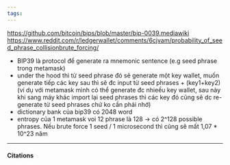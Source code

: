 ```yaml
---
tags: 
---
```

https://github.com/bitcoin/bips/blob/master/bip-0039.mediawiki
https://www.reddit.com/r/ledgerwallet/comments/6cjvam/probability_of_seed_phrase_collisionbrute_forcing/

- BIP39 là protocol để generate ra mnemonic sentence (e.g seed phrase trong metamask)
- under the hood thì từ seed phrase đó sẽ generate một key wallet, muốn generate tiếp các key sau thì sẽ đc input từ seed phrases + (key1+key2) (ví dụ với metamask mình có thể generate đc nhieều key wallet, sau này khi sang máy khác import lại seed phrases thì các key đó cũng sẽ dc re-generate từ seed phrases chứ ko cần phải nhớ)
- dictionary bank của bip39 có 2048 word
- entropy của 1 metamask voi 12 phrase là 128 -> có 2^128 possible phrases. Nếu brute force 1 seed / 1 microsecond thì cũng sẽ mất 1,07 * 10^23 năm

---

#### Citations